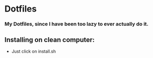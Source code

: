 # Dotfiles
### My Dotfiles, since I have been too lazy to ever actually do it.

## Installing on clean computer:
* Just click on install.sh
